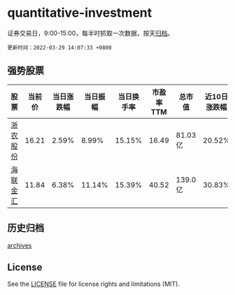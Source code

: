 # quantitative-investment

证券交易日，9:00-15:00，每半时抓取一次数据，按天[归档](archives)。

`更新时间：2022-03-29 14:07:33 +0800`

## 强势股票

|股票|当前价|当日涨跌幅|当日振幅|当日换手率|市盈率TTM|总市值|近10日涨跌幅|
|----|----|----|----|----|----|----|----|
|[浙农股份](https://xueqiu.com/S/SZ002758)|16.21|2.59%|8.99%|15.15%|16.49|81.03亿|20.52%|
|[海联金汇](https://xueqiu.com/S/SZ002537)|11.84|6.38%|11.14%|15.39%|40.52|139.0亿|30.83%|

## 历史归档

[archives](archives)

## License

See the [LICENSE](LICENSE) file for license rights and limitations (MIT).
